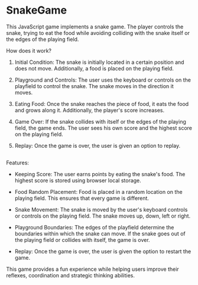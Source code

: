 # SnakeGame

This JavaScript game implements a snake game. The player controls the snake, trying to eat the food while avoiding colliding with the snake itself or the edges of the playing field.

How does it work?

1. Initial Condition: The snake is initially located in a certain position and does not move. Additionally, a food is placed on the playing field.

2. Playground and Controls: The user uses the keyboard or controls on the playfield to control the snake. The snake moves in the direction it moves.

3. Eating Food: Once the snake reaches the piece of food, it eats the food and grows along it. Additionally, the player's score increases.

4. Game Over: If the snake collides with itself or the edges of the playing field, the game ends. The user sees his own score and the highest score on the playing field.

5. Replay: Once the game is over, the user is given an option to replay.

##

Features:

- Keeping Score: The user earns points by eating the snake's food. The highest score is stored using browser local storage.

- Food Random Placement: Food is placed in a random location on the playing field. This ensures that every game is different.

- Snake Movement: The snake is moved by the user's keyboard controls or controls on the playing field. The snake moves up, down, left or right.

- Playground Boundaries: The edges of the playfield determine the boundaries within which the snake can move. If the snake goes out of the playing field or collides with itself, the game is over.

- Replay: Once the game is over, the user is given the option to restart the game.

This game provides a fun experience while helping users improve their reflexes, coordination and strategic thinking abilities.
